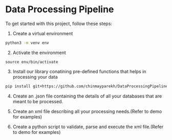 # Data Processing Pipeline
To get started with this project, follow these steps:
1. Create a virtual environment
```bash 
python3 -m venv env
```

2. Activate the environment
```
source env/bin/activate
```

3. Install our library conatining pre-defined functions that helps in processing your data

```bash 
pip install git+https://github.com/chinmayparekh/DataProcessingPipeline.git
```
4. Create an .json file containing the details of all your databases that are meant to be processed.

5. Create an xml file describing all your processing needs.(Refer to demo for examples)

6. Create a python script to validate, parse and execute the xml file.(Refer to demo for examples)
